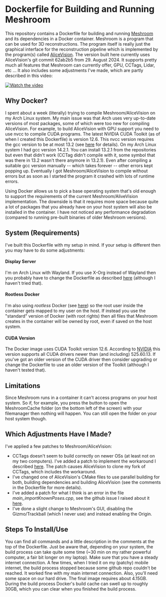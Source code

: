 # Dockerfile for Building and Running Meshroom
This repository contains a Dockerfile for building and running [Meshroom](https://github.com/alicevision/meshroom/) and its dependencies in a Docker container. Meshroom is a program that can be used for 3D reconstructions. The program itself is really just the graphical interface for the reconstruction pipeline which is implemented by the program(s) called [AliceVision](https://github.com/alicevision/AliceVision). The version built here currently uses AliceVision's git commit 62ab2b5 from 29. August 2024. It supports pretty much all features that Meshroom can currently offer, GPU, CCTags, Lidar, etc ... It also includes some adjustments I've made, which are partly described in this video:

[![Watch the video](https://img.youtube.com/vi/XUKu1apUuVE/hqdefault.jpg)](https://www.youtube.com/embed/XUKu1apUuVE)

## Why Docker?
I spent about a week (literally) trying to compile Meshroom/AliceVision on my Arch Linux system. My main issue was that Arch uses very up-to-date versions of most packages, some of which were too new for compiling AliceVision. For example, to build AliceVision with GPU support you need to use nvcc to compile CUDA programs. The latest NVIDIA CUDA Toolkit (as of when I created this Dockerfile) is version 12.6. This nvcc version requires the gcc version to be at most 13.2 (see [here](https://docs.nvidia.com/cuda/cuda-installation-guide-linux/index.html) for details). On my Arch Linux system I had gcc version 14.2.1. You can install 13.2.1 from the repositories but even that didn't work (CCTag didn't compile with it, some symbol that was there in 13.2 wasn't there anymore in 13.2.1). Even after compiling a suitable gcc version manually -- which takes forever -- other errors kept popping up. Eventually I got Meshroom/AliceVision to compile without errors but as soon as I started the program it crashed with lots of runtime errors.

Using Docker allows us to pick a base operating system that's old enough to support the requirements of the current Meshroom/AliveVision implementation. The downside is that it requires more space because quite a lot of packages that you already have on your host system will also be installed in the container. I have not noticed any performance degradation (compared to running pre-built binaries of older Meshroom versions).

## System (Requirements)
I've built this Dockerfile with my setup in mind. If your setup is different then you may have to do some adjustments:

#### Display Server
I'm on Arch Linux with Wayland. If you use X-Org instead of Wayland then you probably have to change the Dockerfile as described [here](https://wiki.archlinux.org/title/Docker#Run_graphical_programs_inside_a_container) (although I haven't tried that).

#### Rootless Docker
I'm also using *rootless* Docker (see [here](https://wiki.archlinux.org/title/Docker#Rootless_Docker_daemon)) so the root user inside the container gets mapped to my user on the host. If instead you use the "standard" version of Docker (with root rights) then all files that Meshroom creates in the container will be owned by root, even if saved on the host system.

#### CUDA Version
The Docker image uses CUDA Toolkit version 12.6. According to [NVIDIA](https://docs.nvidia.com/deploy/cuda-compatibility/index.html) this version supports all CUDA drivers newer than (and including) 525.60.13. If you've got an older version of the CUDA driver then consider upgrading or change the Dockerfile to use an older version of the Toolkit (although I haven't tested that).

## Limitations
Since Meshroom runs in a container it can't access programs on your host system. So if, for example, you press the button to open the MeshroomCache folder (on the bottom left of the screen) with your filemanager then nothing will happen. You can still open the folder on your host system though.

## Which Adjustments Have I Made?
I've applied a few patches to Meshroom/AliceVision:
- CCTags doesn't seem to build correctly on newer OSs (at least not on my two computers). I've added a patch to implement the workaround I described [here](https://github.com/alicevision/CCTag/issues/219). The patch causes AliceVision to clone my fork of CCTags, which includes the workaround.
- I've changed one of AliceVision's CMake files to use parallel building for both, building dependencies and building AliceVision (see the comments in the Dockerfile for more details).
- I've added a patch for what I think is an error in the file *main_importKnownPoses.cpp*, see the github issue I raised about it [here](https://github.com/alicevision/AliceVision/issues/1748).
- I've done a slight change to Meshroom's GUI, disabling the Gizmo/Trackball (which I never use) and instead enabling the Origin.

## Steps To Install/Use
You can find all commands and a little description in the comments at the top of the Dockerfile. Just be aware that, depending on your system, the build process can take quite some time (~30 min on my rather powerful computer, a fair bit longer on my laptop). Make sure that you have a steady internet connection. A few times, when I tried it on my (patchy) mobile internet, the build process stopped because some github repo couldn't be reached. It worked fine with my main internet connection. Also, you'll need some space on our hard drive. The final image requires about 4.15GB. During the build process Docker's build cache can swell up to roughly 30GB, which you can clear when you finished the build process.
